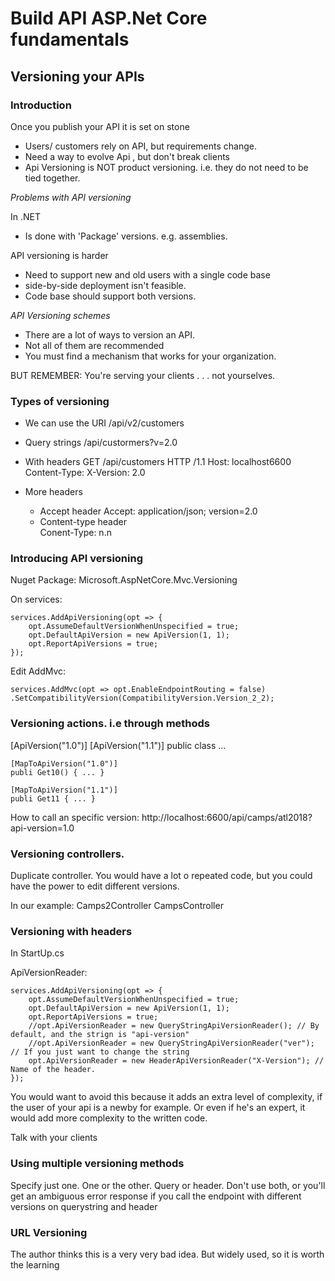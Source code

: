 # Build API ASP.Net Core fundamentals

## Versioning your APIs

### Introduction

Once you publish your API it is set on stone

  - Users/ customers rely on API, but requirements change.
  - Need a way to evolve Api , but don't break clients
  - Api Versioning is NOT product versioning.
        i.e. they do not need to be tied together.

*Problems with API versioning*

In .NET
  - Is done with 'Package' versions. e.g. assemblies.

API versioning is harder
  - Need to support new and old users with a single code base
  - side-by-side deployment isn't feasible.
  - Code base should support both versions.

*API Versioning schemes*
  - There are a lot of ways to version an API.
  - Not all of them are recommended
  - You must find a mechanism that works for your organization.

  BUT REMEMBER: You're serving your clients . . .  not yourselves.

### Types of versioning

* We can use the URI
    /api/v2/customers

* Query strings
    /api/custormers?v=2.0

* With headers
    GET /api/customers  HTTP /1.1
    Host: localhost6600
    Content-Type:
    X-Version: 2.0

* More headers
    - Accept header
        Accept: application/json; version=2.0
    - Content-type header   
        Conent-Type: n.n


### Introducing API versioning

Nuget Package: Microsoft.AspNetCore.Mvc.Versioning

On services:

```
services.AddApiVersioning(opt => {
    opt.AssumeDefaultVersionWhenUnspecified = true;
    opt.DefaultApiVersion = new ApiVersion(1, 1);
    opt.ReportApiVersions = true;
});
```
Edit AddMvc:

`services.AddMvc(opt => opt.EnableEndpointRouting = false)
        .SetCompatibilityVersion(CompatibilityVersion.Version_2_2);`

### Versioning actions. i.e through methods

[ApiVersion("1.0")]
[ApiVersion("1.1")]
public class ...

    [MapToApiVersion("1.0")]
    publi Get10() { ... }

    [MapToApiVersion("1.1")]
    publi Get11 { ... }

How to call an specific version:
    http://localhost:6600/api/camps/atl2018?api-version=1.0


### Versioning controllers.

Duplicate controller. You would have a lot o repeated code, but you could have the power to edit different versions.

In our example:
      Camps2Controller
      CampsController


### Versioning with headers

In StartUp.cs

ApiVersionReader:

```
services.AddApiVersioning(opt => {
    opt.AssumeDefaultVersionWhenUnspecified = true;
    opt.DefaultApiVersion = new ApiVersion(1, 1);
    opt.ReportApiVersions = true;
    //opt.ApiVersionReader = new QueryStringApiVersionReader(); // By default, and the strign is "api-version"
    //opt.ApiVersionReader = new QueryStringApiVersionReader("ver"); // If you just want to change the string
    opt.ApiVersionReader = new HeaderApiVersionReader("X-Version"); // Name of the header.
});
```


You would want to avoid this because it adds an extra level of complexity, if the user of your api is a newby for example. Or even if he's an expert, it would add more complexity to the written code.

Talk with your clients


### Using multiple versioning methods

Specify just one. One or the other. Query or header. Don't use both, or you'll get an ambiguous error response if you call the endpoint with different versions on querystring and header



### URL Versioning

The author thinks this is a very very bad idea. But widely used, so it is worth the learning
